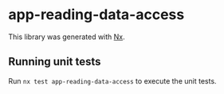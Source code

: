 # app-reading-data-access

This library was generated with [Nx](https://nx.dev).

## Running unit tests

Run `nx test app-reading-data-access` to execute the unit tests.
